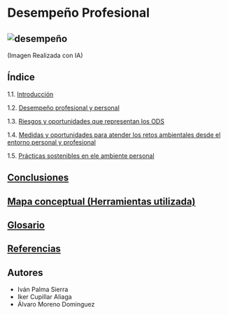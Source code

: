 # Desempeño Profesional
![desempeño](img/desempeño_profesional.jpg)
--- 
(Imagen Realizada con IA)
## Índice
1.1. [Introducción]()

1.2. [Desempeño profesional y personal]()

1.3. [Riesgos y oportunidades que representan los ODS]()

1.4. [Medidas y oportunidades para atender los retos ambientales desde el entorno personal y profesional]()

1.5. [Prácticas sostenibles en ele ambiente personal]()

## [Conclusiones]()
## [Mapa conceptual (Herramientas utilizada)]()
## [Glosario]()
## [Referencias]()
## Autores
- Iván Palma Sierra
- Iker Cupillar Aliaga
- Álvaro Moreno Dominguez
